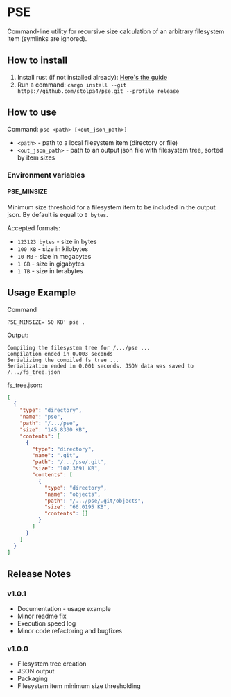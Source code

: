# PSE #

Command-line utility for recursive size calculation of an arbitrary filesystem item (symlinks are ignored).

## How to install ##
1. Install rust (if not installed already): [Here's the guide](https://www.rust-lang.org/tools/install)
2. Run a command: `cargo install --git https://github.com/stolpa4/pse.git --profile release`

## How to use ##
Command: `pse <path> [<out_json_path>]`
- `<path>` - path to a local filesystem item (directory or file)
- `<out_json_path>` - path to an output json file with filesystem tree, sorted by item sizes

### Environment variables ###

#### PSE_MINSIZE ####
Minimum size threshold for a filesystem item to be included in the output json. By default is equal to `0 bytes`.

Accepted formats: 
 - `123123 bytes` - size in bytes
 - `100 KB` - size in kilobytes
 - `10 MB` - size in megabytes
 - `1 GB` - size in gigabytes
 - `1 TB` - size in terabytes

## Usage Example ##
Command
```
PSE_MINSIZE='50 KB' pse .
```
Output:
```
Compiling the filesystem tree for /.../pse ...
Compilation ended in 0.003 seconds
Serializing the compiled fs tree ...
Serialization ended in 0.001 seconds. JSON data was saved to /.../fs_tree.json
```
fs_tree.json:
```json
[
  {
    "type": "directory",
    "name": "pse",
    "path": "/.../pse",
    "size": "145.8330 KB",
    "contents": [
      {
        "type": "directory",
        "name": ".git",
        "path": "/.../pse/.git",
        "size": "107.3691 KB",
        "contents": [
          {
            "type": "directory",
            "name": "objects",
            "path": "/.../pse/.git/objects",
            "size": "66.0195 KB",
            "contents": []
          }
        ]
      }
    ]
  }
]
```

## Release Notes ##
### v1.0.1 ###
- Documentation - usage example
- Minor readme fix
- Execution speed log
- Minor code refactoring and bugfixes

### v1.0.0 ###
- Filesystem tree creation
- JSON output
- Packaging
- Filesystem item minimum size thresholding